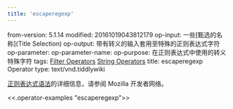 ```yaml
---
title: 'escaperegexp'
---
```


from-version: 5.1.14
modified: 20161019043812179
op-input: 一些[甄选的名称](Title Selection)
op-output: 带有转义的输入套用至特殊的正则表达式字符
op-parameter: 
op-parameter-name: 
op-purpose: 在正则表达式中使用的转义特殊字符
tags: [Filter Operators](#Filter%20Operators) [String Operators](#String%20Operators)
title: escaperegexp Operator
type: text/vnd.tiddlywiki

[正则表达式语法](https://developer.mozilla.org/en/docs/Web/JavaScript/Reference/Global_Objects/RegExp)的详细信息，请参阅 Mozilla 开发者网络。

<<.operator-examples "escaperegexp">>
